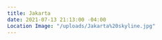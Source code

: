 ```yaml
---
title: Jakarta
date: 2021-07-13 21:13:00 -04:00
Location Image: "/uploads/Jakarta%20skyline.jpg"
---
```


